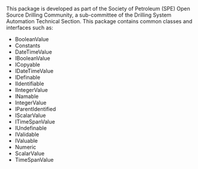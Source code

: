 This package is developed as part of the Society of Petroleum (SPE) Open Source Drilling Community, a sub-committee of the Drilling System Automation Technical Section.
This package contains common classes and interfaces such as:
- BooleanValue
- Constants
- DateTimeValue
- IBooleanValue
- ICopyable
- IDateTimeValue
- IDefinable
- IIdentifiable
- IIntegerValue
- INamable
- IntegerValue
- IParentIdentified
- IScalarValue
- ITimeSpanValue
- IUndefinable
- IValidable
- IValuable
- Numeric
- ScalarValue
- TimeSpanValue

